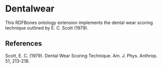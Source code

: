 # Dentalwear
This RDFBones ontology extension implements the dental wear scoring technique outlined by E. C. Scott (1979).

## References
Scott, E. C. (1979). Dental Wear Scoring Technique. Am. J. Phys. Anthrop. 51, 213-218.
